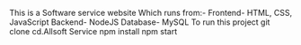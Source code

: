 This is a Software service website Which runs from:-
Frontend- HTML, CSS, JavaScript
Backend- NodeJS
Database- MySQL
To run this project git clone 
cd.Allsoft Service
npm install
npm start

